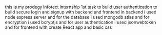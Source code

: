 this is my prodegy infotect internship  1st task to build user authentication to build secure login and signup  with  backend and frontend
in backend i used node express server and  for the database i used mongodb atlas and for encryption i used bcryptjs and for user authentication i used jsonwebtoken and for frontend 
with create React app and basic css 
